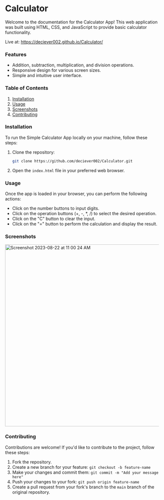 # Calculator

Welcome to the documentation for the Calculator App! This web application was built using HTML, CSS, and JavaScript to provide basic calculator functionality.

Live at: https://deciever002.github.io/Calculator/

### Features

- Addition, subtraction, multiplication, and division operations.
- Responsive design for various screen sizes.
- Simple and intuitive user interface.

### Table of Contents

1. [Installation](#installation)
2. [Usage](#usage)
3. [Screenshots](#screenshots)
4. [Contributing](#contributing)

### Installation

To run the Simple Calculator App locally on your machine, follow these steps:

1. Clone the repository:

   ```bash
   git clone https://github.com/deciever002/Calculator.git
   ```

2. Open the `index.html` file in your preferred web browser.

### Usage

Once the app is loaded in your browser, you can perform the following actions:

- Click on the number buttons to input digits.
- Click on the operation buttons (+, -, \*, /) to select the desired operation.
- Click on the "C" button to clear the input.
- Click on the "=" button to perform the calculation and display the result.

### Screenshots

<img width="597" alt="Screenshot 2023-08-22 at 11 00 24 AM" src="https://github.com/deciever002/Calculator/assets/112121338/1b39cbfa-45d0-4992-9c88-d6405edc3030">


### Contributing

Contributions are welcome! If you'd like to contribute to the project, follow these steps:

1. Fork the repository.
2. Create a new branch for your feature: `git checkout -b feature-name`
3. Make your changes and commit them: `git commit -m "Add your message here"`
4. Push your changes to your fork: `git push origin feature-name`
5. Create a pull request from your fork's branch to the `main` branch of the original repository.
